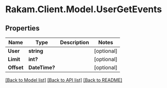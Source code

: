 # Rakam.Client.Model.UserGetEvents
## Properties

Name | Type | Description | Notes
------------ | ------------- | ------------- | -------------
**User** | **string** |  | [optional] 
**Limit** | **int?** |  | [optional] 
**Offset** | **DateTime?** |  | [optional] 

[[Back to Model list]](../README.md#documentation-for-models) [[Back to API list]](../README.md#documentation-for-api-endpoints) [[Back to README]](../README.md)

